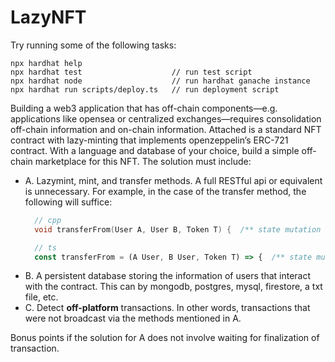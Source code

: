 # LazyNFT

Try running some of the following tasks:

```shell
npx hardhat help
npx hardhat test                    // run test script
npx hardhat node                    // run hardhat ganache instance
npx hardhat run scripts/deploy.ts   // run deployment script
```

Building a web3 application that has off-chain components—e.g. applications like opensea or centralized exchanges—requires consolidation off-chain information and on-chain information. Attached is a standard NFT contract with lazy-minting that implements openzeppelin’s ERC-721 contract. With a language and database of your choice, build a simple off-chain marketplace for this NFT. The solution must include:

- A. Lazymint, mint, and transfer methods. A full RESTful api or equivalent is unnecessary. For example, in the case of the transfer method, the following will suffice:
  ```cpp
    // cpp
    void transferFrom(User A, User B, Token T) {  /** state mutation logic **/  }
  ```
  ```ts
    // ts
    const transferFrom = (A User, B User, Token T) => {  /** state mutation logic **/  }
  ```
- B. A persistent database storing the information of users that interact with the contract. This can by mongodb, postgres, mysql, firestore, a txt file, etc.
- C. Detect **off-platform** transactions. In other words, transactions that were not broadcast via the methods mentioned in A.

Bonus points if the solution for A does not involve waiting for finalization of transaction.